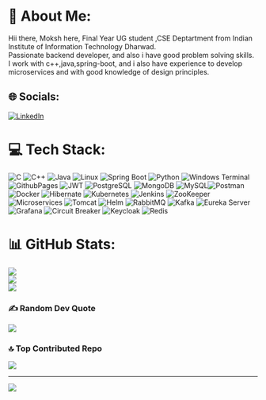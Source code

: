 # 💫 About Me:
Hii there, Moksh here, Final Year UG student ,CSE Deptartment from Indian Institute of Information Technology Dharwad.<br>Passionate backend developer, and also i have good  problem solving skills. I work with c++,java,spring-boot, and i also have experience to develop microservices and with good knowledge of design principles.


## 🌐 Socials:
[![LinkedIn](https://img.shields.io/badge/LinkedIn-%230077B5.svg?logo=linkedin&logoColor=white)](https://www.linkedin.com/in/moksh-mangal-837273239/)

# 💻 Tech Stack:
![C](https://img.shields.io/badge/c-%2300599C.svg?style=for-the-badge&logo=c&logoColor=white) ![C++](https://img.shields.io/badge/c++-%2300599C.svg?style=for-the-badge&logo=c%2B%2B&logoColor=white) ![Java](https://img.shields.io/badge/java-%23ED8B00.svg?style=for-the-badge&logo=java&logoColor=white) ![Linux](https://img.shields.io/badge/linux-%23FCC624.svg?style=for-the-badge&logo=linux&logoColor=black) ![Spring Boot](https://img.shields.io/badge/spring%20boot-%236DB33F.svg?style=for-the-badge&logo=spring&logoColor=white) ![Python](https://img.shields.io/badge/python-3670A0?style=for-the-badge&logo=python&logoColor=ffdd54) ![Windows Terminal](https://img.shields.io/badge/Windows%20Terminal-%234D4D4D.svg?style=for-the-badge&logo=windows-terminal&logoColor=white) ![GithubPages](https://img.shields.io/badge/github%20pages-121013?style=for-the-badge&logo=github&logoColor=white) ![JWT](https://img.shields.io/badge/JWT-black?style=for-the-badge&logo=JSON%20web%20tokens) ![PostgreSQL](https://img.shields.io/badge/postgresql-%23336791.svg?style=for-the-badge&logo=postgresql&logoColor=white) ![MongoDB](https://img.shields.io/badge/MongoDB-%234ea94b.svg?style=for-the-badge&logo=mongodb&logoColor=white) ![MySQL](https://img.shields.io/badge/mysql-%2300000f.svg?style=for-the-badge&logo=mysql&logoColor=white)![Postman](https://img.shields.io/badge/Postman-FF6C37?style=for-the-badge&logo=postman&logoColor=white) ![Docker](https://img.shields.io/badge/docker-%230db7ed.svg?style=for-the-badge&logo=docker&logoColor=white) ![Hibernate](https://img.shields.io/badge/hibernate-%23007D8F.svg?style=for-the-badge&logo=hibernate&logoColor=white) ![Kubernetes](https://img.shields.io/badge/kubernetes-%23326CE5.svg?style=for-the-badge&logo=kubernetes&logoColor=white) ![Jenkins](https://img.shields.io/badge/jenkins-%23D24939.svg?style=for-the-badge&logo=jenkins&logoColor=white) ![ZooKeeper](https://img.shields.io/badge/zookeeper-%23000A12.svg?style=for-the-badge&logo=apache-zookeeper&logoColor=white) ![Microservices](https://img.shields.io/badge/microservices-%23000000.svg?style=for-the-badge&logo=java&logoColor=white) ![Tomcat](https://img.shields.io/badge/tomcat-%23F8DC75.svg?style=for-the-badge&logo=apache-tomcat&logoColor=black) ![Helm](https://img.shields.io/badge/helm-%233E3A8C.svg?style=for-the-badge&logo=helm&logoColor=white) ![RabbitMQ](https://img.shields.io/badge/rabbitmq-%233E99C1.svg?style=for-the-badge&logo=rabbitmq&logoColor=white) ![Kafka](https://img.shields.io/badge/kafka-%23000000.svg?style=for-the-badge&logo=apache-kafka&logoColor=white) ![Eureka Server](https://img.shields.io/badge/eureka%20server-%23000000.svg?style=for-the-badge&logo=java&logoColor=white) ![Grafana](https://img.shields.io/badge/grafana-%23F46800.svg?style=for-the-badge&logo=grafana&logoColor=white) ![Circuit Breaker](https://img.shields.io/badge/circuit%20breaker-%23000000.svg?style=for-the-badge&logo=react&logoColor=white) ![Keycloak](https://img.shields.io/badge/keycloak-%23E14C4C.svg?style=for-the-badge&logo=keycloak&logoColor=white) ![Redis](https://img.shields.io/badge/redis-%23D82C20.svg?style=for-the-badge&logo=redis&logoColor=white)














 # 📊 GitHub Stats:
![](https://github-readme-stats.vercel.app/api?username=MokshMangal-dev108&theme=dark&hide_border=false&include_all_commits=true&count_private=true)<br/>
![](https://github-readme-streak-stats.herokuapp.com/?user=MokshMangal-dev108&theme=dark&hide_border=false)<br/>
![](https://github-readme-stats.vercel.app/api/top-langs/?username=MokshMangal-dev108&theme=dark&hide_border=false&include_all_commits=true&count_private=true&layout=compact)

### ✍️ Random Dev Quote
![](https://quotes-github-readme.vercel.app/api?type=horizontal&theme=radical)

### 🔝 Top Contributed Repo
![](https://github-contributor-stats.vercel.app/api?username=MokshMangal-dev108&limit=5&theme=dark&combine_all_yearly_contributions=true)

---
[![](https://visitcount.itsvg.in/api?id=MokshMangal-dev108&icon=0&color=0)](https://visitcount.itsvg.in)



